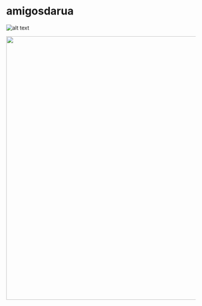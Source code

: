 # amigosdarua
![alt text]()
<div align="center">
<img src="https://i.postimg.cc/d3cYLLXK/amigosdarua.png" width="700px" />
</div>
